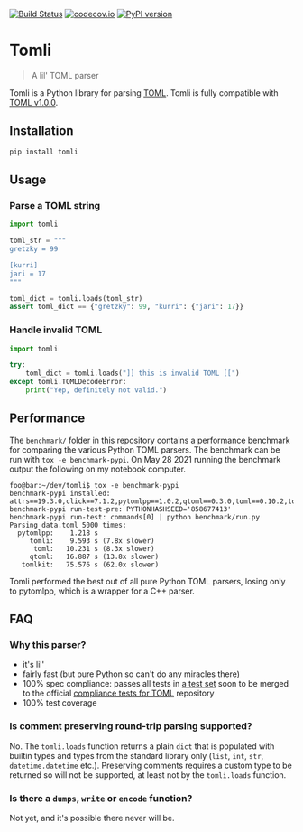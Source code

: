 [![Build Status](https://github.com/hukkinj1/tomli/workflows/Tests/badge.svg?branch=master)](https://github.com/hukkinj1/tomli/actions?query=workflow%3ATests+branch%3Amaster+event%3Apush)
[![codecov.io](https://codecov.io/gh/hukkinj1/tomli/branch/master/graph/badge.svg)](https://codecov.io/gh/hukkinj1/tomli)
[![PyPI version](https://img.shields.io/pypi/v/tomli)](https://pypi.org/project/tomli)

# Tomli

> A lil' TOML parser

Tomli is a Python library for parsing [TOML](https://toml.io).
Tomli is fully compatible with [TOML v1.0.0](https://toml.io/en/v1.0.0).

## Installation

```bash
pip install tomli
```

## Usage

### Parse a TOML string

```python
import tomli

toml_str = """
gretzky = 99

[kurri]
jari = 17
"""

toml_dict = tomli.loads(toml_str)
assert toml_dict == {"gretzky": 99, "kurri": {"jari": 17}}
```

### Handle invalid TOML

```python
import tomli

try:
    toml_dict = tomli.loads("]] this is invalid TOML [[")
except tomli.TOMLDecodeError:
    print("Yep, definitely not valid.")
```

## Performance

The `benchmark/` folder in this repository contains a performance benchmark for comparing the various Python TOML parsers.
The benchmark can be run with `tox -e benchmark-pypi`.
On May 28 2021 running the benchmark output the following on my notebook computer.

```console
foo@bar:~/dev/tomli$ tox -e benchmark-pypi
benchmark-pypi installed: attrs==19.3.0,click==7.1.2,pytomlpp==1.0.2,qtoml==0.3.0,toml==0.10.2,tomli==0.2.0,tomlkit==0.7.2
benchmark-pypi run-test-pre: PYTHONHASHSEED='858677413'
benchmark-pypi run-test: commands[0] | python benchmark/run.py
Parsing data.toml 5000 times:
  pytomlpp:    1.218 s
     tomli:    9.593 s (7.8x slower)
      toml:   10.231 s (8.3x slower)
     qtoml:   16.887 s (13.8x slower)
   tomlkit:   75.576 s (62.0x slower)
```

Tomli performed the best out of all pure Python TOML parsers,
losing only to pytomlpp, which is a wrapper for a C++ parser.

## FAQ

### Why this parser?

- it's lil'
- fairly fast (but pure Python so can't do any miracles there)
- 100% spec compliance: passes all tests in
  [a test set](https://github.com/toml-lang/compliance/pull/8)
  soon to be merged to the official
  [compliance tests for TOML](https://github.com/toml-lang/compliance)
  repository
- 100% test coverage

### Is comment preserving round-trip parsing supported?

No. The `tomli.loads` function returns a plain `dict` that is populated with builtin types and types from the standard library only
(`list`, `int`, `str`, `datetime.datetime` etc.).
Preserving comments requires a custom type to be returned so will not be supported,
at least not by the `tomli.loads` function.

### Is there a `dumps`, `write` or `encode` function?

Not yet, and it's possible there never will be.
